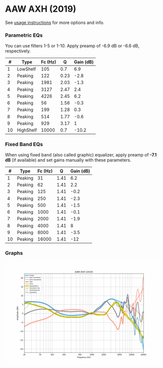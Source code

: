 # AAW AXH (2019)
See [usage instructions](https://github.com/jaakkopasanen/AutoEq#usage) for more options and info.

### Parametric EQs
You can use filters 1-5 or 1-10. Apply preamp of -6.9 dB or -6.6 dB, respectively.

|   # | Type      |   Fc (Hz) |    Q |   Gain (dB) |
|-----|-----------|-----------|------|-------------|
|   1 | LowShelf  |       105 | 0.7  |         6.9 |
|   2 | Peaking   |       122 | 0.23 |        -2.8 |
|   3 | Peaking   |      1981 | 2.03 |        -1.3 |
|   4 | Peaking   |      3127 | 2.47 |         2.4 |
|   5 | Peaking   |      4226 | 2.45 |         6.2 |
|   6 | Peaking   |        56 | 1.56 |        -0.3 |
|   7 | Peaking   |       199 | 1.28 |         0.3 |
|   8 | Peaking   |       514 | 1.77 |        -0.6 |
|   9 | Peaking   |       929 | 3.17 |         1   |
|  10 | HighShelf |     10000 | 0.7  |       -10.2 |

### Fixed Band EQs
When using fixed band (also called graphic) equalizer, apply preamp of **-7.1 dB** (if available) and set gains manually with these parameters.

|   # | Type    |   Fc (Hz) |    Q |   Gain (dB) |
|-----|---------|-----------|------|-------------|
|   1 | Peaking |        31 | 1.41 |         6.2 |
|   2 | Peaking |        62 | 1.41 |         2.2 |
|   3 | Peaking |       125 | 1.41 |        -0.2 |
|   4 | Peaking |       250 | 1.41 |        -2.3 |
|   5 | Peaking |       500 | 1.41 |        -1.5 |
|   6 | Peaking |      1000 | 1.41 |        -0.1 |
|   7 | Peaking |      2000 | 1.41 |        -1.9 |
|   8 | Peaking |      4000 | 1.41 |         8   |
|   9 | Peaking |      8000 | 1.41 |        -3.5 |
|  10 | Peaking |     16000 | 1.41 |       -12   |

### Graphs
![](./AAW%20AXH%20(2019).png)
